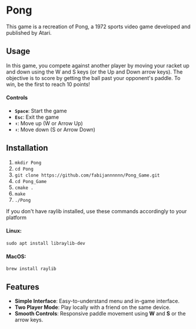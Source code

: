 # Pong 

This game is a recreation of Pong, a 1972 sports 
video game developed and published by Atari.

## Usage
In this game, you compete against another player by moving your racket up
and down using the W and S keys (or the Up and Down arrow keys). The
objective is to score by getting the ball past your opponent's paddle.
To win, be the first to reach 10 points!

#### Controls
- **`Space`**: Start the game
- **`Esc`**: Exit the game
- **`⬆️`**: Move up (W or Arrow Up)
- **`⬇️`**: Move down (S or Arrow Down)

## Installation
1. `mkdir Pong`
2. `cd Pong`
3. `git clone https://github.com/fabijannnnnn/Pong_Game.git`
4. `cd Pong_Game`
5. `cmake .`
6. `make`
7. `./Pong`

If you don't have raylib installed, use these commands accordingly to your platform
#### Linux: 
`sudo apt install libraylib-dev`
#### MacOS:
`brew install raylib`

## Features
- **Simple Interface**: Easy-to-understand menu and in-game interface.
- **Two Player Mode**: Play locally with a friend on the same device.
- **Smooth Controls**: Responsive paddle movement using **W** and **S** or the arrow keys.
